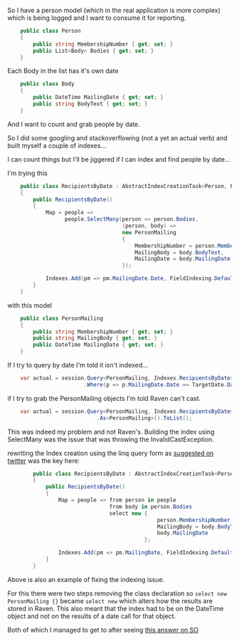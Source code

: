 So I have a person model (which in the real application is more complex) which is being logged and I want to consume it for reporting.

``` c#
    public class Person
    {
        public string MembershipNumber { get; set; }
        public List<Body> Bodies { get; set; } 
    }
```

Each Body in the list has it's own date

``` c#
	public class Body
	{
		public DateTime MailingDate { get; set; }
		public string BodyText { get; set; }
	}
```

And I want to count and grab people by date.

So I did some googling and stackoverflowing (not a yet an actual verb) and built myself a couple of indexes...

I can count things but I'll be jiggered if I can index and find people by date...

I'm trying this
``` c#
	public class RecipientsByDate : AbstractIndexCreationTask<Person, PersonMailing>
	{
		public RecipientsByDate()
		{
			Map = people =>
				  people.SelectMany(person => person.Bodies,
									(person, body) =>
									new PersonMailing
									{
										MembershipNumber = person.MembershipNumber,
										MailingBody = body.BodyText,
										MailingDate = body.MailingDate
									});

			Indexes.Add(pm => pm.MailingDate.Date, FieldIndexing.Default);
		}
	}
```

with this model
``` c#
    public class PersonMailing
    {
        public string MembershipNumber { get; set; }
        public string MailingBody { get; set; }
        public DateTime MailingDate { get; set; }
    }
```

If I try to query by date I'm told it isn't indexed... 

``` c#
	var actual = session.Query<PersonMailing, Indexes.RecipientsByDate>()
						.Where(p => p.MailingDate.Date == TargetDate.Date);
```

if I try to grab the PersonMailing objects I'm told Raven can't cast.

``` c#
	var actual = session.Query<PersonMailing, Indexes.RecipientsByDate>()
							.As<PersonMailing>().ToList();
```

This was indeed my problem and not Raven's. Building the index using SelectMany was the issue that was throwing the InvalidCastException.

rewriting the Index creation using the linq query form as [suggested on twitter](https://twitter.com/#!/pauldambra/status/204644424116998144) was the key here:
``` c#
        public class RecipientsByDate : AbstractIndexCreationTask<Person, PersonMailing>
        {
            public RecipientsByDate()
            {
                Map = people => from person in people
                                from body in person.Bodies
                                select new {
                                               person.MembershipNumber,
                                               MailingBody = body.BodyText,
                                               body.MailingDate
                                           };

                Indexes.Add(pm => pm.MailingDate, FieldIndexing.Default);
            }
        }
```
Above is also an example of fixing the indexing issue.

For this there were two steps removing the class declaration so ```select new PersonMailing {}``` became ```select new``` which alters how the results are stored in Raven.
This also meant that the index had to be on the DateTime object and not on the results of a date call for that object.

Both of which I managed to get to after seeing [this answer on SO](http://stackoverflow.com/a/7566061/222163)